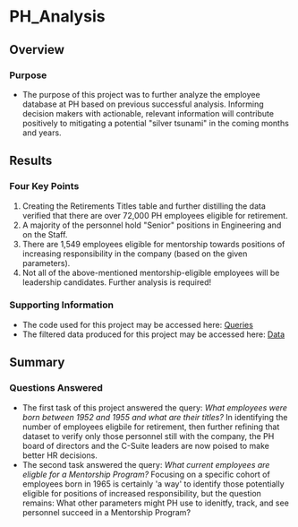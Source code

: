 # PH_Analysis

## Overview
   ### Purpose
   - The purpose of this project was to further analyze the employee database at PH based on previous successful analysis. Informing decision makers with actionable, relevant information will contribute positively to mitigating a potential "silver tsunami" in the coming months and years.

## Results
   ### Four Key Points
   1. Creating the Retirements Titles table and further distilling the data verified that there are over 72,000 PH employees eligible for retirement.
   2. A majority of the personnel hold "Senior" positions in Engineering and on the Staff.
   3. There are 1,549 employees eligible for mentorship towards positions of increasing responsibility in the company (based on the given parameters).
   4. Not all of the above-mentioned mentorship-eligible employees will be leadership candidates. Further analysis is required!
   ### Supporting Information
   - The code used for this project may be accessed here: [Queries](https://github.com/scottemac00/PH_Analysis/tree/main/Queries)
   - The filtered data produced for this project may be accessed here: [Data](https://github.com/scottemac00/PH_Analysis/tree/main/Data)

## Summary
   ### Questions Answered
   - The first task of this project answered the query: *What employees were born between 1952 and 1955 and what are their titles?* In identifying the number of employees eligbile for retirement, then further refining that dataset to verify only those personnel still with the company, the PH board of directors and the C-Suite leaders are now poised to make better HR decisions.
   - The second task answered the query: *What current employees are eligble for a Mentorship Program?* Focusing on a specific cohort of employees born in 1965 is certainly 'a way' to identify those potentially eligible for positions of increased responsibility, but the question remains: What other parameters might PH use to idenitfy, track, and see personnel succeed in a Mentorship Program?
